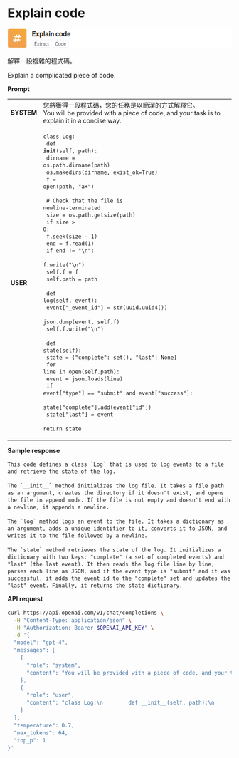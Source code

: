 # Explain code

![](./assets/default-explain-code.png)

解釋一段複雜的程式碼。

Explain a complicated piece of code.

**Prompt**

|||
|-------|------|
|**SYSTEM**|您將獲得一段程式碼，您的任務是以簡潔的方式解釋它。<br/>You will be provided with a piece of code, and your task is to explain it in a concise way.|
|**USER**|<pre lang="python"><code>class Log:<br/>        def __init__(self, path):<br/>            dirname = os.path.dirname(path)<br/>            os.makedirs(dirname, exist_ok=True)<br/>            f = open(path, "a+")<br/>    <br/>            # Check that the file is newline-terminated<br/>            size = os.path.getsize(path)<br/>            if size > 0:<br/>                f.seek(size - 1)<br/>                end = f.read(1)<br/>                if end != "\n":<br/>                    f.write("\n")<br/>            self.f = f<br/>            self.path = path<br/>    <br/>        def log(self, event):<br/>            event["_event_id"] = str(uuid.uuid4())<br/>            json.dump(event, self.f)<br/>            self.f.write("\n")<br/>    <br/>        def state(self):<br/>            state = {"complete": set(), "last": None}<br/>            for line in open(self.path):<br/>                event = json.loads(line)<br/>                if event["type"] == "submit" and event["success"]:<br/>                    state["complete"].add(event["id"])<br/>                    state["last"] = event<br/>            return state</code></pre>|

**Sample response**

```
This code defines a class `Log` that is used to log events to a file and retrieve the state of the log.

The `__init__` method initializes the log file. It takes a file path as an argument, creates the directory if it doesn't exist, and opens the file in append mode. If the file is not empty and doesn't end with a newline, it appends a newline.

The `log` method logs an event to the file. It takes a dictionary as an argument, adds a unique identifier to it, converts it to JSON, and writes it to the file followed by a newline.

The `state` method retrieves the state of the log. It initializes a dictionary with two keys: "complete" (a set of completed events) and "last" (the last event). It then reads the log file line by line, parses each line as JSON, and if the event type is "submit" and it was successful, it adds the event id to the "complete" set and updates the "last" event. Finally, it returns the state dictionary.
```

**API request**

```bash
curl https://api.openai.com/v1/chat/completions \
  -H "Content-Type: application/json" \
  -H "Authorization: Bearer $OPENAI_API_KEY" \
  -d '{
  "model": "gpt-4",
  "messages": [
    {
      "role": "system",
      "content": "You will be provided with a piece of code, and your task is to explain it in a concise way."
    },
    {
      "role": "user",
      "content": "class Log:\n        def __init__(self, path):\n            dirname = os.path.dirname(path)\n            os.makedirs(dirname, exist_ok=True)\n            f = open(path, \"a+\")\n    \n            # Check that the file is newline-terminated\n            size = os.path.getsize(path)\n            if size > 0:\n                f.seek(size - 1)\n                end = f.read(1)\n                if end != \"\\n\":\n                    f.write(\"\\n\")\n            self.f = f\n            self.path = path\n    \n        def log(self, event):\n            event[\"_event_id\"] = str(uuid.uuid4())\n            json.dump(event, self.f)\n            self.f.write(\"\\n\")\n    \n        def state(self):\n            state = {\"complete\": set(), \"last\": None}\n            for line in open(self.path):\n                event = json.loads(line)\n                if event[\"type\"] == \"submit\" and event[\"success\"]:\n                    state[\"complete\"].add(event[\"id\"])\n                    state[\"last\"] = event\n            return state"
    }
  ],
  "temperature": 0.7,
  "max_tokens": 64,
  "top_p": 1
}'
```
